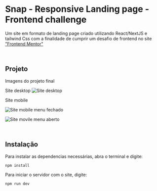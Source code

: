 # Snap - Responsive Landing page - Frontend challenge

Um site em formato de landing page criado utilizando React/NextJS e tailwind Css com a finalidade de cumprir um desafio de frontend no site ["Frontend Mentor"](https://www.frontendmentor.io/challenges/intro-section-with-dropdown-navigation-ryaPetHE5)

<br>

## Projeto
Imagens do projeto final
<br>

Site desktop
![Site desktop](https://media.discordapp.net/attachments/774432392818589746/1129143556481765386/Captura_de_tela_2023-07-13_-_14.45.33.png?width=1051&height=526)

Site mobile

 ![Site mobile menu fechado](https://media.discordapp.net/attachments/774432392818589746/1129143556213325874/Captura_de_tela_2023-07-13_-_14.31.44.png?width=263&height=526)
 
 ![Site movile menu aberto](https://media.discordapp.net/attachments/774432392818589746/1129143557106708611/Captura_de_tela_2023-07-13_-_15.12.15.png?width=263&height=526)

<br>

## Instalação
Para instalar as dependencias necessárias, abra o terminal e digite:

```sh
npm install
```

Para iniciar o servidor com o site, digite:

```sh
npm run dev
```
